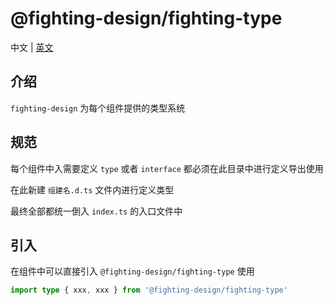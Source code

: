 # @fighting-design/fighting-type

中文 | [英文](./README.md)

## 介绍

`fighting-design` 为每个组件提供的类型系统

## 规范

每个组件中入需要定义 `type` 或者 `interface` 都必须在此目录中进行定义导出使用

在此新建 `组建名.d.ts` 文件内进行定义类型

最终全部都统一倒入 `index.ts` 的入口文件中

## 引入

在组件中可以直接引入 `@fighting-design/fighting-type` 使用

```ts
import type { xxx, xxx } from '@fighting-design/fighting-type'
```
